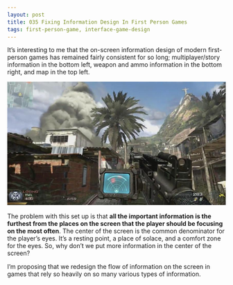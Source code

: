 ```yaml
---
layout: post
title: 035 Fixing Information Design In First Person Games
tags: first-person-game, interface-game-design
---
```

It’s interesting to me that the on-screen information design of modern first-person games has remained  fairly consistent for so long; multiplayer/story information in the bottom left, weapon and ammo information in the bottom right, and map in the top left.

![informationdesign](/img/games/035_Fixing_Information_Design_In_First_Person_Games.jpg "Information Design")

The problem with this set up is that **all the important information is the furthest from the places on the screen that the player should be focusing on the most often**.  The center of the screen is the common denominator for the player’s eyes.  It’s a resting point, a place of solace, and a comfort zone for the eyes.  So, why don’t we put more information in the center of the screen?

I’m proposing that we redesign the flow of information on the screen in games that rely so heavily on so many various types of information.